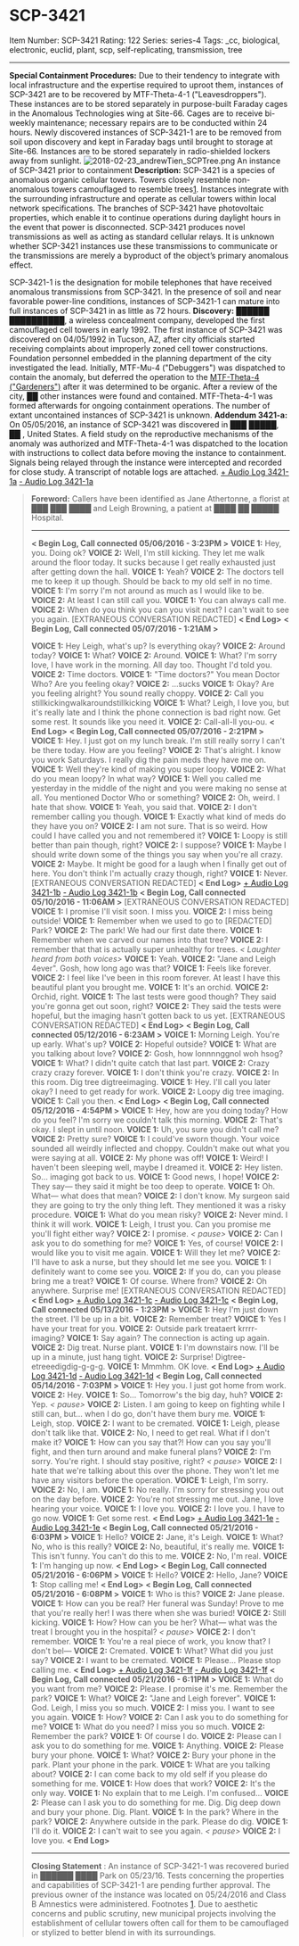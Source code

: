 # SCP-3421
Item Number: SCP-3421
Rating: 122
Series: series-4
Tags: _cc, biological, electronic, euclid, plant, scp, self-replicating, transmission, tree

---

**Special Containment Procedures:** Due to their tendency to integrate with local infrastructure and the expertise required to uproot them, instances of SCP-3421 are to be recovered by MTF-Theta-4-1 ("Leavesdroppers"). These instances are to be stored separately in purpose-built Faraday cages in the Anomalous Technologies wing at Site-66. Cages are to receive bi-weekly maintenance; necessary repairs are to be conducted within 24 hours.
Newly discovered instances of SCP-3421-1 are to be removed from soil upon discovery and kept in Faraday bags until brought to storage at Site-66. Instances are to be stored separately in radio-shielded lockers away from sunlight.
![2018-02-23_andrewTien_SCPTree.png](https://scp-wiki.wdfiles.com/local--files/scp-3421/2018-02-23_andrewTien_SCPTree.png)
An instance of SCP-3421 prior to containment
**Description:** SCP-3421 is a species of anomalous organic cellular towers. Towers closely resemble non-anomalous towers camouflaged to resemble trees[1](javascript:;). Instances integrate with the surrounding infrastructure and operate as cellular towers within local network specifications. The branches of SCP-3421 have photovoltaic properties, which enable it to continue operations during daylight hours in the event that power is disconnected.
SCP-3421 produces novel transmissions as well as acting as standard cellular relays. It is unknown whether SCP-3421 instances use these transmissions to communicate or the transmissions are merely a byproduct of the object’s primary anomalous effect.  
  
SCP-3421-1 is the designation for mobile telephones that have received anomalous transmissions from SCP-3421. In the presence of soil and near favorable power-line conditions, instances of SCP-3421-1 can mature into full instances of SCP-3421 in as little as 72 hours.
**Discovery:** ██████ ██████████, a wireless concealment company, developed the first camouflaged cell towers in early 1992. The first instance of SCP-3421 was discovered on 04/05/1992 in Tucson, AZ, after city officials started receiving complaints about improperly zoned cell tower constructions. Foundation personnel embedded in the planning department of the city investigated the lead. Initially, MTF-Mu-4 ("Debuggers") was dispatched to contain the anomaly, but deferred the operation to the [MTF-Theta-4 ("Gardeners")](https://scp-wiki.wikidot.com/task-forces#theta-4) after it was determined to be organic. After a review of the city, ██ other instances were found and contained. MTF-Theta-4-1 was formed afterwards for ongoing containment operations. The number of extant uncontained instances of SCP-3421 is unknown.
**Addendum 3421-a:** On 05/05/2016, an instance of SCP-3421 was discovered in ███ █████, ██ , United States. A field study on the reproductive mechanisms of the anomaly was authorized and MTF-Theta-4-1 was dispatched to the location with instructions to collect data before moving the instance to containment. Signals being relayed through the instance were intercepted and recorded for close study. A transcript of notable logs are attached.
[\+ Audio Log 3421-1a](javascript:;)
[\- Audio Log 3421-1a](javascript:;)
> **Foreword:** Callers have been identified as Jane Athertonne, a florist at ███ ███ ████ and Leigh Browning, a patient at ████ ██ █████ Hospital.
> * * *
> **< Begin Log, Call connected 05/06/2016 - 3:23PM >**
> **VOICE 1:** Hey, you. Doing ok?
> **VOICE 2:** Well, I'm still kicking. They let me walk around the floor today. It sucks because I get really exhausted just after getting down the hall.
> **VOICE 1:** Yeah?
> **VOICE 2:** The doctors tell me to keep it up though. Should be back to my old self in no time.
> **VOICE 1:** I'm sorry I'm not around as much as I would like to be.
> **VOICE 2:** At least I can still call you.
> **VOICE 1:** You can always call me.
> **VOICE 2:** When do you think you can you visit next? I can't wait to see you again.
> [EXTRANEOUS CONVERSATION REDACTED]
> **< End Log>**
> **< Begin Log, Call connected 05/07/2016 - 1:21AM >**  
>    
>  **VOICE 1:** Hey Leigh, what's up? Is everything okay?
> **VOICE 2:** Around today?
> **VOICE 1:** What?
> **VOICE 2:** Around.
> **VOICE 1:** What? I'm sorry love, I have work in the morning. All day too. Thought I'd told you.
> **VOICE 2:** Time doctors.
> **VOICE 1:** "Time doctors?" You mean Doctor Who? Are you feeling okay?
> **VOICE 2:** …sucks
> **VOICE 1:** Okay? Are you feeling alright? You sound really choppy.
> **VOICE 2:** Call you stillkickingwalkaroundstillkicking
> **VOICE 1:** What? Leigh, I love you, but it's really late and I think the phone connection is bad right now. Get some rest. It sounds like you need it.
> **VOICE 2:** Call-all-ll you-ou.
> **< End Log>**
> **< Begin Log, Call connected 05/07/2016 - 2:21PM >**
> **VOICE 1:** Hey. I just got on my lunch break. I'm still really sorry I can't be there today. How are you feeling?
> **VOICE 2:** That's alright. I know you work Saturdays. I really dig the pain meds they have me on.
> **VOICE 1:** Well they're kind of making you super loopy.
> **VOICE 2:** What do you mean loopy? In what way?
> **VOICE 1:** Well you called me yesterday in the middle of the night and you were making no sense at all. You mentioned Doctor Who or something?
> **VOICE 2:** Oh, weird. I hate that show.
> **VOICE 1:** Yeah, you said that.
> **VOICE 2:** I don't remember calling you though.
> **VOICE 1:** Exactly what kind of meds do they have you on?
> **VOICE 2:** I am not sure. That is so weird. How could I have called you and not remembered it?
> **VOICE 1:** Loopy is still better than pain though, right?
> **VOICE 2:** I suppose?
> **VOICE 1:** Maybe I should write down some of the things you say when you're all crazy.
> **VOICE 2:** Maybe. It might be good for a laugh when I finally get out of here. You don't think I'm actually crazy though, right?
> **VOICE 1:** Never.
> [EXTRANEOUS CONVERSATION REDACTED]
> **< End Log>**
[\+ Audio Log 3421-1b](javascript:;)
[\- Audio Log 3421-1b](javascript:;)
> **< Begin Log, Call connected 05/10/2016 - 11:06AM >**
> [EXTRANEOUS CONVERSATION REDACTED]
> **VOICE 1:** I promise I'll visit soon. I miss you.
> **VOICE 2:** I miss being outside!
> **VOICE 1:** Remember when we used to go to [REDACTED] Park?
> **VOICE 2:** The park! We had our first date there.
> **VOICE 1:** Remember when we carved our names into that tree?
> **VOICE 2:** I remember that that is actually super unhealthy for trees.
> _< Laughter heard from both voices>_
> **VOICE 1:** Yeah.
> **VOICE 2:** "Jane and Leigh 4ever". Gosh, how long ago was that?
> **VOICE 1:** Feels like forever.
> **VOICE 2:** I feel like I've been in this room forever. At least I have this beautiful plant you brought me.
> **VOICE 1:** It's an orchid.
> **VOICE 2:** Orchid, right.
> **VOICE 1:** The last tests were good though? They said you're gonna get out soon, right?
> **VOICE 2:** They said the tests were hopeful, but the imaging hasn't gotten back to us yet.
> [EXTRANEOUS CONVERSATION REDACTED]
> **< End Log>**
> **< Begin Log, Call connected 05/12/2016 - 6:23AM >**
> **VOICE 1:** Morning Leigh. You're up early. What's up?
> **VOICE 2:** Hopeful outside?
> **VOICE 1:** What are you talking about love?
> **VOICE 2:** Gosh, how lonnnnggnol woh hsog?
> **VOICE 1:** What? I didn't quite catch that last part.
> **VOICE 2:** Crazy crazy crazy forever.
> **VOICE 1:** I don't think you're crazy.
> **VOICE 2:** In this room. Dig tree digtreeimaging.
> **VOICE 1:** Hey. I'll call you later okay? I need to get ready for work.
> **VOICE 2:** Loopy dig tree imaging.
> **VOICE 1:** Call you then.
> **< End Log>**
> **< Begin Log, Call connected 05/12/2016 - 4:54PM >**
> **VOICE 1:** Hey, how are you doing today? How do you feel? I'm sorry we couldn't talk this morning.
> **VOICE 2:** That's okay. I slept in until noon.
> **VOICE 1:** Uh, you sure you didn't call me?
> **VOICE 2:** Pretty sure?
> **VOICE 1:** I could've sworn though. Your voice sounded all weirdly inflected and choppy. Couldn't make out what you were saying at all.
> **VOICE 2:** My phone was off!
> **VOICE 1:** Weird! I haven't been sleeping well, maybe I dreamed it.
> **VOICE 2:** Hey listen. So… imaging got back to us.
> **VOICE 1:** Good news, I hope!
> **VOICE 2:** They say— they said it might be too deep to operate.
> **VOICE 1:** Oh. What— what does that mean?
> **VOICE 2:** I don't know. My surgeon said they are going to try the only thing left. They mentioned it was a risky procedure.
> **VOICE 1:** What do you mean risky?
> **VOICE 2:** Never mind. I think it will work.
> **VOICE 1:** Leigh, I trust you. Can you promise me you'll fight either way?
> **VOICE 2:** I promise.
> _< pause>_
> **VOICE 2:** Can I ask you to do something for me?
> **VOICE 1:** Yes, of course!
> **VOICE 2:** I would like you to visit me again.
> **VOICE 1:** Will they let me?
> **VOICE 2:** I'll have to ask a nurse, but they should let me see you.
> **VOICE 1:** I definitely want to come see you.
> **VOICE 2:** If you do, can you please bring me a treat?
> **VOICE 1:** Of course. Where from?
> **VOICE 2:** Oh anywhere. Surprise me!
> [EXTRANEOUS CONVERSATION REDACTED]
> **< End Log>**
[\+ Audio Log 3421-1c](javascript:;)
[\- Audio Log 3421-1c](javascript:;)
> **< Begin Log, Call connected 05/13/2016 - 1:23PM >**
> **VOICE 1:** Hey I'm just down the street. I'll be up in a bit.
> **VOICE 2:** Remember treat?
> **VOICE 1:** Yes I have your treat for you.
> **VOICE 2:** Outside park treataert krrrr- imaging?
> **VOICE 1:** Say again? The connection is acting up again.
> **VOICE 2:** Dig treat. Nurse plant.
> **VOICE 1:** I'm downstairs now. I'll be up in a minute, just hang tight.
> **VOICE 2:** Surprise! Digtree-etreeedigdig-g-g-g.
> **VOICE 1:** Mmmhm. OK love.
> **< End Log>**
[\+ Audio Log 3421-1d](javascript:;)
[\- Audio Log 3421-1d](javascript:;)
> **< Begin Log, Call connected 05/14/2016 - 7:03PM >**
> **VOICE 1:** Hey you. I just got home from work.
> **VOICE 2:** Hey.
> **VOICE 1:** So… Tomorrow's the big day, huh?
> **VOICE 2:** Yep.
> _< pause>_
> **VOICE 2:** Listen. I am going to keep on fighting while I still can, but… when I do go, don't have them bury me.
> **VOICE 1:** Leigh, stop.
> **VOICE 2:** I want to be cremated.
> **VOICE 1:** Leigh, please don't talk like that.
> **VOICE 2:** No, I need to get real. What if I don't make it?
> **VOICE 1:** How can you say that?! How can you say you'll fight, and then turn around and make funeral plans?
> **VOICE 2:** I'm sorry. You're right. I should stay positive, right?
> _< pause>_
> **VOICE 2:** I hate that we're talking about this over the phone. They won't let me have any visitors before the operation.
> **VOICE 1:** Leigh, I'm sorry.
> **VOICE 2:** No, I am.
> **VOICE 1:** No really. I'm sorry for stressing you out on the day before.
> **VOICE 2:** You're not stressing me out. Jane, I love hearing your voice.
> **VOICE 1:** I love you.
> **VOICE 2:** I love you. I have to go now.
> **VOICE 1:** Get some rest.
> **< End Log>**
[\+ Audio Log 3421-1e](javascript:;)
[\- Audio Log 3421-1e](javascript:;)
> **< Begin Log, Call connected 05/21/2016 - 6:03PM >**
> **VOICE 1:** Hello?
> **VOICE 2:** Jane, it's Leigh.
> **VOICE 1:** What? No, who is this really?
> **VOICE 2:** No, beautiful, it's really me.
> **VOICE 1:** <Audibly distressed> This isn't funny. You can't do this to me.
> **VOICE 2:** No, I'm real.
> **VOICE 1:** I'm hanging up now.
> **< End Log>**
> **< Begin Log, Call connected 05/21/2016 - 6:06PM >**
> **VOICE 1:** Hello?
> **VOICE 2:** Hello, Jane?
> **VOICE 1:** Stop calling me!
> **< End Log>**
> **< Begin Log, Call connected 05/21/2016 - 6:08PM >**
> **VOICE 1:** Who is this?
> **VOICE 2:** Jane please.
> **VOICE 1:** How can you be real? Her funeral was Sunday! Prove to me that you're really her! I was there when she was buried!
> **VOICE 2:** Still kicking.
> **VOICE 1:** How? How can you be her? What— what was the treat I brought you in the hospital?
> _< pause>_
> **VOICE 2:** I don't remember.
> **VOICE 1:** You're a real piece of work, you know that? I don't bel—
> **VOICE 2:** Cremated.
> **VOICE 1:** What? What did you just say?
> **VOICE 2:** I want to be cremated.
> **VOICE 1:** Please… Please stop calling me.
> **< End Log>**
[\+ Audio Log 3421-1f](javascript:;)
[\- Audio Log 3421-1f](javascript:;)
> **< Begin Log, Call connected 05/21/2016 - 6:11PM >**
> **VOICE 1:** What do you want from me?
> **VOICE 2:** Please. I promise it's me. Remember the park?
> **VOICE 1:** What?
> **VOICE 2:** "Jane and Leigh forever".
> **VOICE 1:** God. Leigh, I miss you so much.
> **VOICE 2:** I miss you. I want to see you again.
> **VOICE 1:** How?
> **VOICE 2:** Can I ask you to do something for me?
> **VOICE 1:** What do you need? I miss you so much.
> **VOICE 2:** Remember the park?
> **VOICE 1:** Of course I do.
> **VOICE 2:** Please can I ask you to do something for me.
> **VOICE 1:** Anything.
> **VOICE 2:** Please bury your phone.
> **VOICE 1:** What?
> **VOICE 2:** Bury your phone in the park. Plant your phone in the park.
> **VOICE 1:** What are you talking about?
> **VOICE 2:** I can come back to my old self if you please do something for me.
> **VOICE 1:** How does that work?
> **VOICE 2:** It's the only way.
> **VOICE 1:** No explain that to me Leigh. I'm confused…
> **VOICE 2:** Please can I ask you to do something for me. Dig. Dig deep down and bury your phone. Dig. Plant.
> **VOICE 1:** In the park? Where in the park?
> **VOICE 2:** Anywhere outside in the park. Please do dig.
> **VOICE 1:** I'll do it.
> **VOICE 2:** I can't wait to see you again.
> _< pause>_
> **VOICE 2:** I love you.
> **< End Log>**
> * * *
> **Closing Statement** : An instance of SCP-3421-1 was recovered buried in ██████ ████ Park on 05/23/16. Tests concerning the properties and capabilities of SCP-3421-1 are pending further approval. The previous owner of the instance was located on 05/24/2016 and Class B Amnestics were administered.
Footnotes
[1](javascript:;). Due to aesthetic concerns and public scrutiny, new municipal projects involving the establishment of cellular towers often call for them to be camouflaged or stylized to better blend in with its surroundings.